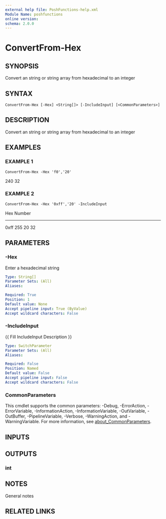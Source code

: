 ```yaml
---
external help file: PoshFunctions-help.xml
Module Name: poshfunctions
online version:
schema: 2.0.0
---
```


# ConvertFrom-Hex

## SYNOPSIS
Convert an string or string array from hexadecimal to an integer

## SYNTAX

```
ConvertFrom-Hex [-Hex] <String[]> [-IncludeInput] [<CommonParameters>]
```

## DESCRIPTION
Convert an string or string array from hexadecimal to an integer

## EXAMPLES

### EXAMPLE 1
```
ConvertFrom-Hex -Hex 'f0','20'
```

240
32

### EXAMPLE 2
```
ConvertFrom-Hex -Hex '0xff','20' -IncludeInput
```

Hex  Number
---  ------
0xff    255
20       32

## PARAMETERS

### -Hex
Enter a hexadecimal string

```yaml
Type: String[]
Parameter Sets: (All)
Aliases:

Required: True
Position: 1
Default value: None
Accept pipeline input: True (ByValue)
Accept wildcard characters: False
```

### -IncludeInput
{{ Fill IncludeInput Description }}

```yaml
Type: SwitchParameter
Parameter Sets: (All)
Aliases:

Required: False
Position: Named
Default value: False
Accept pipeline input: False
Accept wildcard characters: False
```

### CommonParameters
This cmdlet supports the common parameters: -Debug, -ErrorAction, -ErrorVariable, -InformationAction, -InformationVariable, -OutVariable, -OutBuffer, -PipelineVariable, -Verbose, -WarningAction, and -WarningVariable. For more information, see [about_CommonParameters](http://go.microsoft.com/fwlink/?LinkID=113216).

## INPUTS

## OUTPUTS

### int
## NOTES
General notes

## RELATED LINKS
